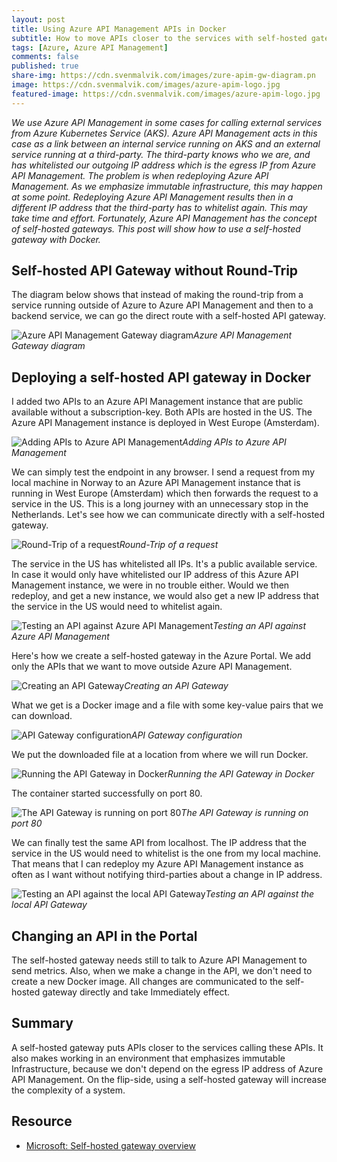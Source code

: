 ```yaml
---
layout: post
title: Using Azure API Management APIs in Docker 
subtitle: How to move APIs closer to the services with self-hosted gateway
tags: [Azure, Azure API Management]
comments: false
published: true
share-img: https://cdn.svenmalvik.com/images/zure-apim-gw-diagram.pn
image: https://cdn.svenmalvik.com/images/azure-apim-logo.jpg
featured-image: https://cdn.svenmalvik.com/images/azure-apim-logo.jpg
---
```


*We use Azure API Management in some cases for calling external services from Azure Kubernetes Service (AKS). Azure API Management acts in this case as a link between an internal service running on AKS and an external service running at a third-party. The third-party knows who we are, and has whitelisted our outgoing IP address which is the egress IP from Azure API Management. The problem is when redeploying Azure API Management. As we emphasize immutable infrastructure, this may happen at some point. Redeploying Azure API Management results then in a different IP address that the third-party has to whitelist again. This may take time and effort. Fortunately, Azure API Management has the concept of self-hosted gateways. This post will show how to use a self-hosted gateway with Docker.*

## Self-hosted API Gateway without Round-Trip
The diagram below shows that instead of making the round-trip from a service running outside of Azure to Azure API Management and then to a backend service, we can go the direct route with a self-hosted API gateway.

![Azure API Management Gateway diagram](https://cdn.svenmalvik.com/images/azure-apim-gw-diagram.png)*Azure API Management Gateway diagram*

## Deploying a self-hosted API gateway in Docker

I added two APIs to an Azure API Management instance that are public available without a subscription-key. Both APIs are hosted in the US. The Azure API Management instance is deployed in West Europe (Amsterdam).

![Adding APIs to Azure API Management](https://cdn.svenmalvik.com/images/azure-apim-gw-adding-apis.png)*Adding APIs to Azure API Management*

We can simply test the endpoint in any browser. I send a request from my local machine in Norway to an Azure API Management instance that is running in West Europe (Amsterdam) which then forwards the request to a service in the US. This is a long journey with an unnecessary stop in the Netherlands. Let's see how we can communicate directly with a self-hosted gateway.

![Round-Trip of a request](https://cdn.svenmalvik.com/images/azure-apim-worldmap2.png)*Round-Trip of a request*

The service in the US has whitelisted all IPs. It's a public available service. In case it would only have whitelisted our IP address of this Azure API Management instance, we were in no trouble either. Would we then redeploy, and get a new instance, we would also get a new IP address that the service in the US would need to whitelist again.

![Testing an API against Azure API Management](https://cdn.svenmalvik.com/images/azure-apim-gw-test-api.png)*Testing an API against Azure API Management*

Here's how we create a self-hosted gateway in the Azure Portal. We add only the APIs that we want to move outside Azure API Management.

![Creating an API Gateway](https://cdn.svenmalvik.com/images/azure-apim-gw-creating-gateway.png)*Creating an API Gateway*

What we get is a Docker image and a file with some key-value pairs that we can download.

![API Gateway configuration](https://cdn.svenmalvik.com/images/azure-apim-gw-gateway-download-env.png)*API Gateway configuration*

We put the downloaded file at a location from where we will run Docker.

![Running the API Gateway in Docker](https://cdn.svenmalvik.com/images/azure-apim-gw-gateway-docker.png)*Running the API Gateway in Docker*

The container started successfully on port 80.

![The API Gateway is running on port 80](https://cdn.svenmalvik.com/images/azure-apim-gw-gateway-docker-ps.png)*The API Gateway is running on port 80*

We can finally test the same API from localhost. The IP address that the service in the US would need to whitelist is the one from my local machine. That means that I can redeploy my Azure API Management instance as often as I want without notifying third-parties about a change in IP address.

![Testing an API against the local API Gateway](https://cdn.svenmalvik.com/images/azure-apim-gw-test-gateway.png)*Testing an API against the local API Gateway*

## Changing an API in the Portal

The self-hosted gateway needs still to talk to Azure API Management to send metrics. Also, when we make a change in the API, we don't need to create a new Docker image. All changes are communicated to the self-hosted gateway directly and take Immediately effect.

## Summary

A self-hosted gateway puts APIs closer to the services calling these APIs. It also makes working in an environment that emphasizes immutable Infrastructure, because we don't depend on the egress IP address of Azure API Management. On the flip-side, using a self-hosted gateway will increase the complexity of a system.

## Resource

- [Microsoft: Self-hosted gateway overview](https://docs.microsoft.com/en-us/azure/api-management/self-hosted-gateway-overview)
